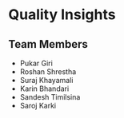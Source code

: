 # Quality Insights
## Team Members
- Pukar Giri
- Roshan Shrestha
- Suraj Khayamali
- Karin Bhandari
- Sandesh Timilsina
- Saroj Karki
